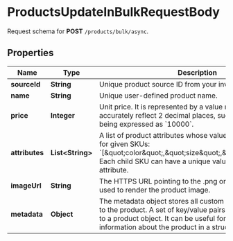 

# ProductsUpdateInBulkRequestBody

Request schema for **POST** `/products/bulk/async`.

## Properties

| Name | Type | Description | Notes |
|------------ | ------------- | ------------- | -------------|
|**sourceId** | **String** | Unique product source ID from your inventory system. |  |
|**name** | **String** | Unique user-defined product name. |  [optional] |
|**price** | **Integer** | Unit price. It is represented by a value multiplied by 100 to accurately reflect 2 decimal places, such as &#x60;$100.00&#x60; being expressed as &#x60;10000&#x60;. |  [optional] |
|**attributes** | **List&lt;String&gt;** | A list of product attributes whose values you can customize for given SKUs: &#x60;[\&quot;color\&quot;,\&quot;size\&quot;,\&quot;ranking\&quot;]&#x60;. Each child SKU can have a unique value for a given attribute. |  [optional] |
|**imageUrl** | **String** | The HTTPS URL pointing to the .png or .jpg file that will be used to render the product image. |  [optional] |
|**metadata** | **Object** | The metadata object stores all custom attributes assigned to the product. A set of key/value pairs that you can attach to a product object. It can be useful for storing additional information about the product in a structured format. |  [optional] |



